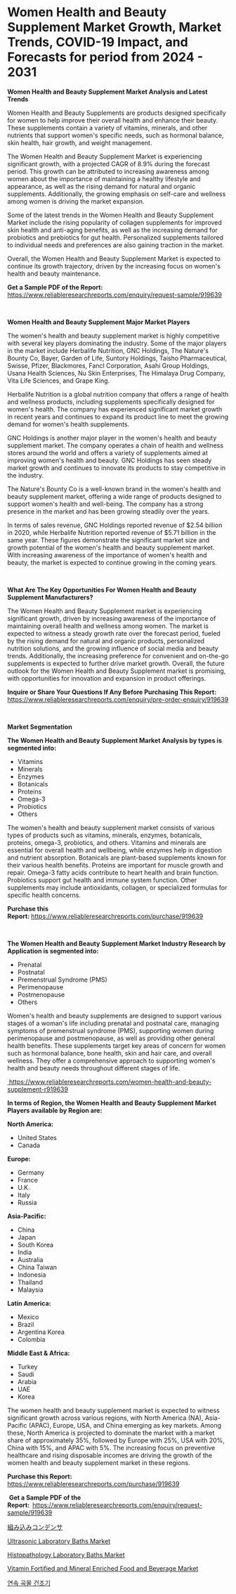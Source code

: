 <p><h1>Women Health and Beauty Supplement Market Growth, Market Trends, COVID-19 Impact, and Forecasts for period from 2024 - 2031</h1></p><p><strong>Women Health and Beauty Supplement Market Analysis and Latest Trends</strong></p>
<p><p>Women Health and Beauty Supplements are products designed specifically for women to help improve their overall health and enhance their beauty. These supplements contain a variety of vitamins, minerals, and other nutrients that support women's specific needs, such as hormonal balance, skin health, hair growth, and weight management.</p><p>The Women Health and Beauty Supplement Market is experiencing significant growth, with a projected CAGR of 8.9% during the forecast period. This growth can be attributed to increasing awareness among women about the importance of maintaining a healthy lifestyle and appearance, as well as the rising demand for natural and organic supplements. Additionally, the growing emphasis on self-care and wellness among women is driving the market expansion.</p><p>Some of the latest trends in the Women Health and Beauty Supplement Market include the rising popularity of collagen supplements for improved skin health and anti-aging benefits, as well as the increasing demand for probiotics and prebiotics for gut health. Personalized supplements tailored to individual needs and preferences are also gaining traction in the market.</p><p>Overall, the Women Health and Beauty Supplement Market is expected to continue its growth trajectory, driven by the increasing focus on women's health and beauty maintenance.</p></p>
<p><strong>Get a Sample PDF of the Report:&nbsp;</strong> <a href="https://www.reliableresearchreports.com/enquiry/request-sample/919639">https://www.reliableresearchreports.com/enquiry/request-sample/919639</a></p>
<p>&nbsp;</p>
<p><strong>Women Health and Beauty Supplement Major Market Players</strong></p>
<p><p>The women's health and beauty supplement market is highly competitive with several key players dominating the industry. Some of the major players in the market include Herbalife Nutrition, GNC Holdings, The Nature's Bounty Co, Bayer, Garden of Life, Suntory Holdings, Taisho Pharmaceutical, Swisse, Pfizer, Blackmores, Fancl Corporation, Asahi Group Holdings, Usana Health Sciences, Nu Skin Enterprises, The Himalaya Drug Company, Vita Life Sciences, and Grape King.</p><p>Herbalife Nutrition is a global nutrition company that offers a range of health and wellness products, including supplements specifically designed for women's health. The company has experienced significant market growth in recent years and continues to expand its product line to meet the growing demand for women's health supplements.</p><p>GNC Holdings is another major player in the women's health and beauty supplement market. The company operates a chain of health and wellness stores around the world and offers a variety of supplements aimed at improving women's health and beauty. GNC Holdings has seen steady market growth and continues to innovate its products to stay competitive in the industry.</p><p>The Nature's Bounty Co is a well-known brand in the women's health and beauty supplement market, offering a wide range of products designed to support women's health and well-being. The company has a strong presence in the market and has been growing steadily over the years.</p><p>In terms of sales revenue, GNC Holdings reported revenue of $2.54 billion in 2020, while Herbalife Nutrition reported revenue of $5.71 billion in the same year. These figures demonstrate the significant market size and growth potential of the women's health and beauty supplement market. With increasing awareness of the importance of women's health and beauty, the market is expected to continue growing in the coming years.</p></p>
<p>&nbsp;</p>
<p><strong>What Are The Key Opportunities For Women Health and Beauty Supplement Manufacturers?</strong></p>
<p><p>The Women Health and Beauty Supplement market is experiencing significant growth, driven by increasing awareness of the importance of maintaining overall health and wellness among women. The market is expected to witness a steady growth rate over the forecast period, fueled by the rising demand for natural and organic products, personalized nutrition solutions, and the growing influence of social media and beauty trends. Additionally, the increasing preference for convenient and on-the-go supplements is expected to further drive market growth. Overall, the future outlook for the Women Health and Beauty Supplement market is promising, with opportunities for innovation and expansion in product offerings.</p></p>
<p><strong>Inquire or Share Your Questions If Any Before Purchasing This Report:</strong> <a href="https://www.reliableresearchreports.com/enquiry/pre-order-enquiry/919639">https://www.reliableresearchreports.com/enquiry/pre-order-enquiry/919639</a></p>
<p>&nbsp;</p>
<p><strong>Market Segmentation</strong></p>
<p><strong>The Women Health and Beauty Supplement Market Analysis by types is segmented into:</strong></p>
<p><ul><li>Vitamins</li><li>Minerals</li><li>Enzymes</li><li>Botanicals</li><li>Proteins</li><li>Omega-3</li><li>Probiotics</li><li>Others</li></ul></p>
<p><p>The women's health and beauty supplement market consists of various types of products such as vitamins, minerals, enzymes, botanicals, proteins, omega-3, probiotics, and others. Vitamins and minerals are essential for overall health and wellbeing, while enzymes help in digestion and nutrient absorption. Botanicals are plant-based supplements known for their various health benefits. Proteins are important for muscle growth and repair. Omega-3 fatty acids contribute to heart health and brain function. Probiotics support gut health and immune system function. Other supplements may include antioxidants, collagen, or specialized formulas for specific health concerns.</p></p>
<p><strong>Purchase this Report:&nbsp;</strong><a href="https://www.reliableresearchreports.com/purchase/919639">https://www.reliableresearchreports.com/purchase/919639</a></p>
<p>&nbsp;</p>
<p><strong>The Women Health and Beauty Supplement Market Industry Research by Application is segmented into:</strong></p>
<p><ul><li>Prenatal</li><li>Postnatal</li><li>Premenstrual Syndrome (PMS)</li><li>Perimenopause</li><li>Postmenopause</li><li>Others</li></ul></p>
<p><p>Women's health and beauty supplements are designed to support various stages of a woman's life including prenatal and postnatal care, managing symptoms of premenstrual syndrome (PMS), supporting women during perimenopause and postmenopause, as well as providing other general health benefits. These supplements target key areas of concern for women such as hormonal balance, bone health, skin and hair care, and overall wellness. They offer a comprehensive approach to supporting women's health and beauty needs throughout different stages of life.</p></p>
<p><a href="https://www.reliableresearchreports.com/women-health-and-beauty-supplement-r919639">&nbsp;https://www.reliableresearchreports.com/women-health-and-beauty-supplement-r919639</a></p>
<p><strong>In terms of Region, the Women Health and Beauty Supplement Market Players available by Region are:</strong></p>
<p>
    <p> <strong> North America: </strong>
        <ul>
            <li>United States</li>
            <li>Canada</li>
        </ul>
        </p> 
    <p> <strong> Europe: </strong>
        <ul>
            <li>Germany</li>
            <li>France</li>
            <li>U.K.</li>
            <li>Italy</li>
            <li>Russia</li>
        </ul>
        </p> 
    <p> <strong> Asia-Pacific: </strong>
        <ul>
            <li>China</li>
            <li>Japan</li>
            <li>South Korea</li>
            <li>India</li>
            <li>Australia</li>
            <li>China Taiwan</li>
            <li>Indonesia</li>
            <li>Thailand</li>
            <li>Malaysia</li>
        </ul>
        </p> 
    <p> <strong> Latin America: </strong>
        <ul>
            <li>Mexico</li>
            <li>Brazil</li>
            <li>Argentina Korea</li>
            <li>Colombia</li>
        </ul>
        </p> 
    <p> <strong> Middle East & Africa: </strong>
        <ul>
            <li>Turkey</li>
            <li>Saudi</li>
            <li>Arabia</li>
            <li>UAE</li>
            <li>Korea</li>
        </ul>
    </p>
    </p>
<p><p>The women health and beauty supplement market is expected to witness significant growth across various regions, with North America (NA), Asia-Pacific (APAC), Europe, USA, and China emerging as key markets. Among these, North America is projected to dominate the market with a market share of approximately 35%, followed by Europe with 25%, USA with 20%, China with 15%, and APAC with 5%. The increasing focus on preventive healthcare and rising disposable incomes are driving the growth of the women health and beauty supplement market in these regions.</p></p>
<p><strong>Purchase this Report: </strong><a href="https://www.reliableresearchreports.com/purchase/919639">https://www.reliableresearchreports.com/purchase/919639</a></p>
<p>&nbsp;<strong>Get a Sample PDF of the Report:&nbsp;&nbsp;</strong><a href="https://www.reliableresearchreports.com/enquiry/request-sample/919639">https://www.reliableresearchreports.com/enquiry/request-sample/919639</a></p>
<p><strong></strong></p>
<p><p><a href="https://github.com/oqxogxyvqe90775/Market-Research-Report-List-2/blob/main/608381155936.md">組み込みコンデンサ</a></p><p><a href="https://www.linkedin.com/pulse/ultrasonic-laboratory-baths-market-outlook-industry-overview-dfhxe">Ultrasonic Laboratory Baths Market</a></p><p><a href="https://www.linkedin.com/pulse/histopathology-laboratory-baths-market-insights-cagr-trends-tgybc">Histopathology Laboratory Baths Market</a></p><p><a href="https://github.com/JennyferFeil2023/Market-Research-Report-List-1/blob/main/vitamin-fortified-and-mineral-enriched-food-and-beverage-market.md">Vitamin Fortified and Mineral Enriched Food and Beverage Market</a></p><p><a href="https://github.com/lzrvbyqzftro57/Market-Research-Report-List-2/blob/main/768445653959.md">연속 곡물 건조기</a></p></p>